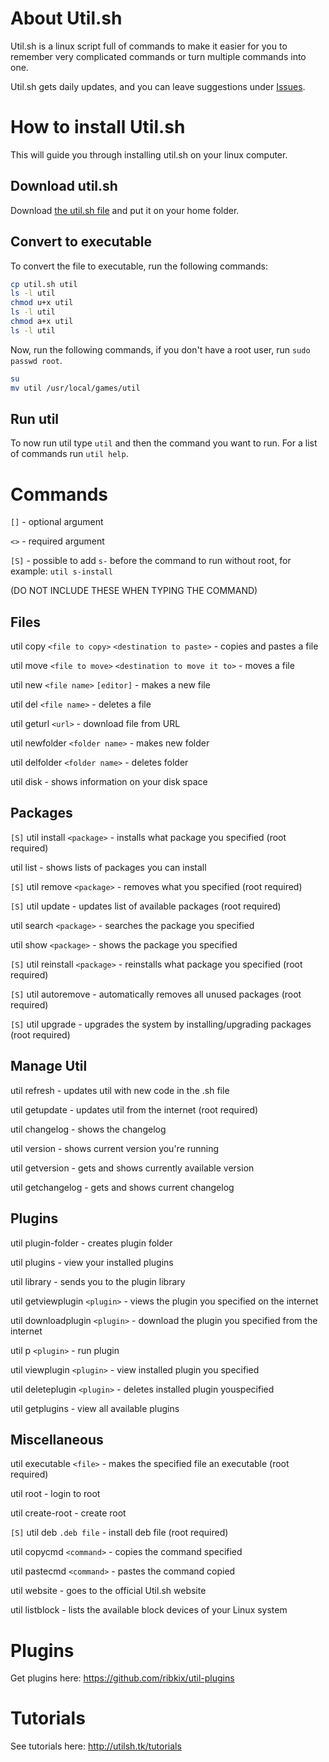 About Util.sh
=

Util.sh is a linux script full of commands to make it easier for you to remember very complicated commands or turn multiple commands into one.

Util.sh gets daily updates, and you can leave suggestions under [Issues](https://github.com/ribkix/util/issues).

How to install Util.sh
=

This will guide you through installing util.sh on your linux computer.

Download util.sh
-

Download [the util.sh file](https://raw.githubusercontent.com/ribkix/util/master/util.sh) and put it on your home folder.

Convert to executable
-

To convert the file to executable, run the following commands:
```sh
cp util.sh util
ls -l util
chmod u+x util
ls -l util
chmod a+x util
ls -l util
```
Now, run the following commands, if you don't have a root user, run `sudo passwd root`.
```sh
su
mv util /usr/local/games/util
```

Run util
-

To now run util type `util` and then the command you want to run.
For a list of commands run `util help`.

Commands
=

`[]` - optional argument

`<>` - required argument

`[S]` - possible to add `s-` before the command to run without root, for example: `util s-install`

\(DO NOT INCLUDE THESE WHEN TYPING THE COMMAND)

Files
-

util copy `<file to copy>` `<destination to paste>` - copies and pastes a file
  
util move `<file to move>` `<destination to move it to>` - moves a file
  
util new `<file name>` `[editor]` - makes a new file
  
util del `<file name>` - deletes a file

util geturl `<url>` - download file from URL

util newfolder `<folder name>` - makes new folder

util delfolder `<folder name>` - deletes folder

util disk - shows information on your disk space

Packages
-

`[S]` util install `<package>` - installs what package you specified (root required)
  
util list - shows lists of packages you can install

`[S]` util remove `<package>` - removes what you specified (root required)
  
`[S]` util update - updates list of available packages (root required)

util search `<package>` - searches the package you specified
  
util show `<package>` - shows the package you specified
  
`[S]` util reinstall `<package>` - reinstalls what package you specified (root required)
  
`[S]` util autoremove - automatically removes all unused packages (root required)

`[S]` util upgrade - upgrades the system by installing/upgrading packages (root required)

Manage Util
-

util refresh - updates util with new code in the .sh file

util getupdate - updates util from the internet (root required)

util changelog - shows the changelog

util version - shows current version you're running

util getversion - gets and shows currently available version

util getchangelog - gets and shows current changelog

Plugins
-

util plugin-folder - creates plugin folder

util plugins - view your installed plugins

util library - sends you to the plugin library

util getviewplugin `<plugin>` - views the plugin you specified on the internet

util downloadplugin `<plugin>` - download the plugin you specified from the internet

util p `<plugin>` - run plugin

util viewplugin `<plugin>` - view installed plugin you specified

util deleteplugin `<plugin>` - deletes installed plugin youspecified

util getplugins - view all available plugins

Miscellaneous
-

util executable `<file>` - makes the specified file an executable (root required)
  
util root - login to root

util create-root - create root

`[S]` util deb `.deb file` - install deb file (root required)

util copycmd `<command>` - copies the command specified

util pastecmd `<command>` - pastes the command copied

util website - goes to the official Util.sh website

util listblock - lists the available block devices of your Linux system

Plugins
=

Get plugins here: https://github.com/ribkix/util-plugins

Tutorials
=

See tutorials here: http://utilsh.tk/tutorials
